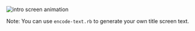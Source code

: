 ![intro screen animation](https://raw.github.com/thentenaar/nes-demos/master/src/ff3-intro-screen/intro_screen.gif)

Note: You can use ``encode-text.rb`` to generate your own title screen text.
